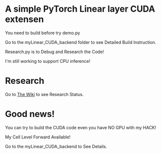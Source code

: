 # A simple PyTorch Linear layer CUDA extensen

You need to build before try demo.py

Go to the myLinear\_CUDA\_backend folder to see Detailed Build Instruction.

Research.py is to Debug and Research the Code! 

I'm still working to support CPU inference!

# Research

Go to [The Wiki](https://github.com/UEFI-code/MSRA_thePracticeSpaceProject_PyTorchCUDA/wiki) to see Research Status.

# Good news!

You can try to build the CUDA code even you have NO GPU with my HACK!

My Cell Level Forward Available!

Go to the myLinear\_CUDA\_backend to See Details.
